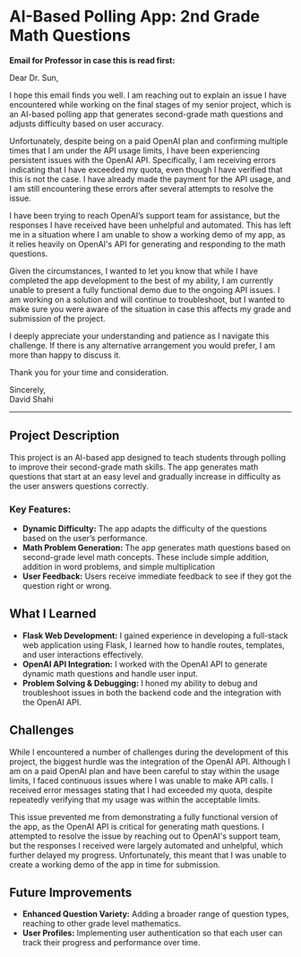 # AI-Based Polling App: 2nd Grade Math Questions

**Email for Professor in case this is read first:** 

Dear Dr. Sun, 

I hope this email finds you well. I am reaching out to explain an issue I have encountered while working on the final stages of my senior project, which is an AI-based polling app that generates second-grade math questions and adjusts difficulty based on user accuracy.  

Unfortunately, despite being on a paid OpenAI plan and confirming multiple times that I am under the API usage limits, I have been experiencing persistent issues with the OpenAI API. Specifically, I am receiving errors indicating that I have exceeded my quota, even though I have verified that this is not the case. I have already made the payment for the API usage, and I am still encountering these errors after several attempts to resolve the issue.  

I have been trying to reach OpenAI’s support team for assistance, but the responses I have received have been unhelpful and automated. This has left me in a situation where I am unable to show a working demo of my app, as it relies heavily on OpenAI's API for generating and responding to the math questions.  

Given the circumstances, I wanted to let you know that while I have completed the app development to the best of my ability, I am currently unable to present a fully functional demo due to the ongoing API issues. I am working on a solution and will continue to troubleshoot, but I wanted to make sure you were aware of the situation in case this affects my grade and submission of the project.  

I deeply appreciate your understanding and patience as I navigate this challenge. If there is any alternative arrangement you would prefer, I am more than happy to discuss it.

Thank you for your time and consideration.  

Sincerely,  
David Shahi

---

## Project Description
This project is an AI-based app designed to teach students through polling to improve their second-grade math skills. The app generates math questions that start at an easy level and gradually increase in difficulty as the user answers questions correctly.

### Key Features:
- **Dynamic Difficulty:** The app adapts the difficulty of the questions based on the user’s performance.
- **Math Problem Generation:** The app generates math questions based on second-grade level math concepts. These include simple addition, addition in word problems, and simple multiplication
- **User Feedback:** Users receive immediate feedback to see if they got the question right or wrong.
  
## What I Learned
- **Flask Web Development:** I gained experience in developing a full-stack web application using Flask, I learned how to handle routes, templates, and user interactions effectively.
- **OpenAI API Integration:** I worked with the OpenAI API to generate dynamic math questions and handle user input.
- **Problem Solving & Debugging:** I honed my ability to debug and troubleshoot issues in both the backend code and the integration with the OpenAI API.

## Challenges

While I encountered a number of challenges during the development of this project, the biggest hurdle was the integration of the OpenAI API. Although I am on a paid OpenAI plan and have been careful to stay within the usage limits, I faced continuous issues where I was unable to make API calls. I received error messages stating that I had exceeded my quota, despite repeatedly verifying that my usage was within the acceptable limits.

This issue prevented me from demonstrating a fully functional version of the app, as the OpenAI API is critical for generating math questions. I attempted to resolve the issue by reaching out to OpenAI's support team, but the responses I received were largely automated and unhelpful, which further delayed my progress. Unfortunately, this meant that I was unable to create a working demo of the app in time for submission.

## Future Improvements
- **Enhanced Question Variety:** Adding a broader range of question types, reaching to other grade level mathematics.
- **User Profiles:** Implementing user authentication so that each user can track their progress and performance over time.
